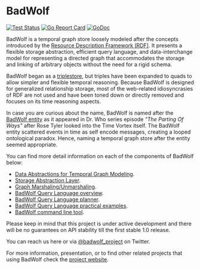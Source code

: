 # BadWolf

[![Test Status](https://github.com/google/badwolf/workflows/tests/badge.svg)](https://github.com/google/badwolf/actions?query=workflow%3Atests)
[![Go Report Card](https://goreportcard.com/badge/github.com/google/badwolf)](https://goreportcard.com/report/github.com/google/badwolf)
[![GoDoc](https://godoc.org/github.com/google/badwolf?status.svg)](https://godoc.org/github.com/google/badwolf)

BadWolf is a temporal graph store loosely modeled after the concepts introduced
by the
[Resource Description Framework (RDF)](https://en.wikipedia.org/wiki/Resource_Description_Framework).
It presents a flexible storage abstraction, efficient query language, and
data-interchange model for representing a directed graph that accommodates the
storage and linking of arbitrary objects without the need for a rigid schema.

BadWolf began as a [triplestore](https://en.wikipedia.org/wiki/Triplestore),
but triples have been expanded to quads to allow simpler and flexible temporal
reasoning. Because BadWolf is designed for generalized relationship storage,
most of the web-related idiosyncrasies of RDF are not used and have been toned
down or directly removed and focuses on its time reasoning aspects.

In case you are curious about the name, BadWolf is named after the
[BadWolf entity](http://tardis.wikia.com/wiki/Bad_Wolf_(entity) ) as it appeared
in Dr. Who series episode _"The Parting Of Ways"_ after Rose Tyler looked into
the Time Vortex itself. The BadWolf entity scattered events in time as self
encode messages, creating a looped ontological paradox. Hence, naming a temporal
graph store after the entity seemed appropriate.

You can find more detail information on each of the components of BadWolf below:

* [Data Abstractions for Temporal Graph Modeling](./docs/temporal_graph_modeling.md).
* [Storage Abstraction Layer](./docs/storage_abstraction_layer.md).
* [Graph Marshaling/Unmarshaling](./docs/graph_serialization.md).
* [BadWolf Query Language overview](./docs/bql.md).
* [BadWolf Query Language planner](./docs/bql_query_planner.md).
* [BadWolf Query Language practical examples](./docs/bql_practical_examples.md).
* [BadWolf command line tool](./docs/command_line_tool.md).

Please keep in mind that this project is under active development and there
will be no guarantees on API stability till the first stable 1.0 release.

You can reach us here or via
[@badwolf_project](https://twitter.com/badwolf_project) on Twitter.

For more information, presentation, or to find other related projects that
using BadWolf check the
[project website](http://google.github.io/badwolf/).
